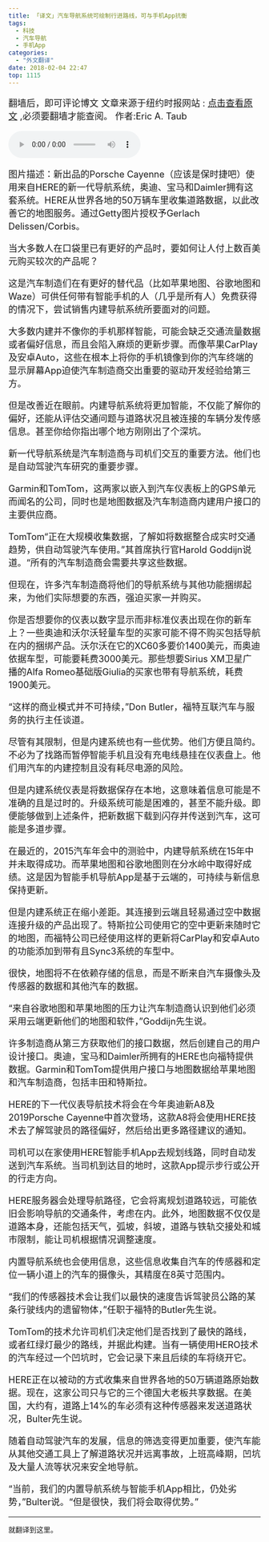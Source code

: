 ```yaml
---
title: 「译文」汽车导航系统可绘制行进路线，可与手机App抗衡
tags:
  - 科技
  - 汽车导航
  - 手机App
categories:
  - "外文翻译"
date: 2018-02-04 22:47
top: 1115
---
```

<font size=4>

翻墙后，即可评论博文
文章来源于纽约时报网站 : [点击查看原文](https://www.nytimes.com/2018/02/01/business/car-navigation-systems-apps.html?rref=collection%2Fsectioncollection%2Fbusiness&action=click&contentCollection=business&region=stream&module=stream_unit&version=latest&contentPlacement=1&pgtype=sectionfront) ,必须要翻墙才能查阅。
作者:Eric A. Taub

</font>
<!--more-->

<audio controls="controls" name="media" style="width:264px"  autoplay loop=true> <source src="/musics/wish.mp3"></audio>

<font size=4>

图片描述：新出品的Porsche Cayenne（应该是保时捷吧）使用来自HERE的新一代导航系统，奥迪、宝马和Daimler拥有这套系统。HERE从世界各地的50万辆车里收集道路数据，以此改善它的地图服务。通过Getty图片授权予Gerlach Delissen/Corbis。

当大多数人在口袋里已有更好的产品时，要如何让人付上数百美元购买较次的产品呢？

这是汽车制造们在有更好的替代品（比如苹果地图、谷歌地图和Waze）可供任何带有智能手机的人（几乎是所有人）免费获得的情况下，尝试销售内建导航系统所要面对的问题。

大多数内建并不像你的手机那样智能，可能会缺乏交通流量数据或者偏好信息，而且会陷入麻烦的更新步骤。而像苹果CarPlay及安卓Auto，这些在根本上将你的手机镜像到你的汽车终端的显示屏幕App迫使汽车制造商交出重要的驱动开发经验给第三方。

但是改善近在眼前。内建导航系统将更加智能，不仅能了解你的偏好，还能从评估交通问题与道路状况且被连接的车辆分发传感信息。甚至你给你指出哪个地方刚刚出了个深坑。

新一代导航系统是汽车制造商与司机们交互的重要方法。他们也是自动驾驶汽车研究的重要步骤。

Garmin和TomTom，这两家以嵌入到汽车仪表板上的GPS单元而闻名的公司，同时也是地图数据及汽车制造商内建用户接口的主要供应商。

TomTom“正在大规模收集数据，了解如将数据整合成实时交通趋势，供自动驾驶汽车使用。”其首席执行官Harold Goddijn说道。“所有的汽车制造商会需要共享这些数据。

但现在，许多汽车制造商将他们的导航系统与其他功能捆绑起来，为他们实际想要的东西，强迫买家一并购买。

你是否想要你的仪表以数字显示而非标准仪表出现在你的新车上？一些奥迪和沃尔沃轻量车型的买家可能不得不购买包括导航在内的捆绑产品。沃尔沃在它的XC60多要价1400美元，而奥迪依据车型，可能要耗费3000美元。那些想要Sirius XM卫星广播的Alfa Romeo基础版Giulia的买家也带有导航系统，耗费1900美元。

“这样的商业模式并不可持续，”Don Butler，福特互联汽车与服务的执行主任谈道。

尽管有其限制，但是内建系统也有一些优势。他们方便且简约。不必为了找路而暂停智能手机且没有充电线悬挂在仪表盘上。他们用汽车的内建控制且没有耗尽电源的风险。

但是内建系统仪表是将数据保存在本地，这意味着信息可能是不准确的且是过时的。升级系统可能是困难的，甚至不能升级。即便能够做到上述条件，把新数据下载到闪存并传送到汽车，这可能是多道步骤。

在最近的，2015汽车年会中的测验中，内建导航系统在15年中并未取得成功。而苹果地图和谷歌地图则在分水岭中取得好成绩。这是因为智能手机导航App是基于云端的，可持续与新信息保持更新。

但是内建系统正在缩小差距。其连接到云端且轻易通过空中数据连接升级的产品出现了。特斯拉公司使用它的空中更新来随时它的地图，而福特公司已经使用这样的更新将CarPlay和安卓Auto的功能添加到带有且Sync3系统的车型中。

很快，地图将不在依赖存储的信息，而是不断来自汽车摄像头及传感器的数据和其他汽车的数据。

“来自谷歌地图和苹果地图的压力让汽车制造商认识到他们必须采用云端更新他们的地图和软件，”Goddijn先生说。

许多制造商从第三方获取他们的接口数据，然后创建自己的用户设计接口。奥迪，宝马和Daimler所拥有的HERE也向福特提供数据。Garmin和TomTom提供用户接口与地图数据给苹果地图和汽车制造商，包括丰田和特斯拉。

HERE的下一代仪表导航技术将会在今年奥迪新A8及2019Porsche Cayenne中首次登场，这款A8将会使用HERE技术去了解驾驶员的路径偏好，然后给出更多路径建议的通知。

司机可以在家使用HERE智能手机App去规划线路，同时自动发送到汽车系统。当司机到达目的地时，这款App提示步行或公开的行走方向。

HERE服务器会处理导航路径，它会将离规划道路较远，可能依旧会影响导航的交通条件，考虑在内。此外，地图数据不仅仅是道路本身，还能包括天气，弧坡，斜坡，道路与铁轨交接处和城市限制，能让司机根据情况调整速度。

内置导航系统也会使用信息，这些信息收集自汽车的传感器和定位一辆小道上的汽车的摄像头，其精度在8英寸范围内。

“我们的传感器技术会让我们以最快的速度告诉驾驶员公路的某条行驶线内的遗留物体，”任职于福特的Butler先生说。

TomTom的技术允许司机们决定他们是否找到了最快的路线，或者红绿灯最少的路线，并据此构建。当有一辆使用HERO技术的汽车经过一个凹坑时，它会记录下来且后续的车将绕开它。

HERE正在以被动的方式收集来自世界各地的50万辆道路原始数据。现在，这家公司只与它的三个德国大老板共享数据。在美国，大约有，道路上14%的车必须有这种传感器来发送道路状况，Bulter先生说。

随着自动驾驶汽车的发展，信息的筛选变得更加重要，使汽车能从其他交通工具上了解道路状况并远离事故，上班高峰期，凹坑及大量人流等状况来安全地导航。

“当前，我们的内置导航系统与智能手机App相比，仍处劣势，”Bulter说。“但是很快，我们将会取得优势。”

</font>

***
就翻译到这里。
